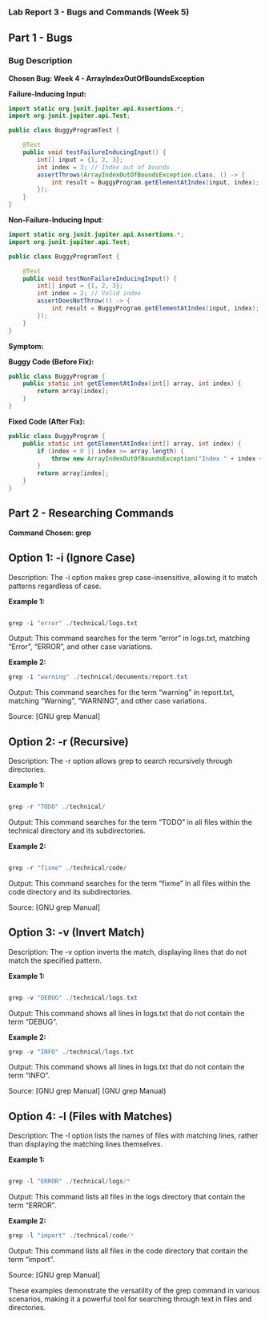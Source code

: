 ### Lab Report 3 - Bugs and Commands (Week 5)

## Part 1 - Bugs

### Bug Description

**Chosen Bug: Week 4 - ArrayIndexOutOfBoundsException**

**Failure-Inducing Input:**

```java
import static org.junit.jupiter.api.Assertions.*;
import org.junit.jupiter.api.Test;

public class BuggyProgramTest {

    @Test
    public void testFailureInducingInput() {
        int[] input = {1, 2, 3};
        int index = 3; // Index out of bounds
        assertThrows(ArrayIndexOutOfBoundsException.class, () -> {
            int result = BuggyProgram.getElementAtIndex(input, index);
        });
    }
}
```

**Non-Failure-Inducing Input**:

```java
import static org.junit.jupiter.api.Assertions.*;
import org.junit.jupiter.api.Test;

public class BuggyProgramTest {

    @Test
    public void testNonFailureInducingInput() {
        int[] input = {1, 2, 3};
        int index = 2; // Valid index
        assertDoesNotThrow(() -> {
            int result = BuggyProgram.getElementAtIndex(input, index);
        });
    }
}
```

**Symptom:**


**Buggy Code (Before Fix):**
```java
public class BuggyProgram {
    public static int getElementAtIndex(int[] array, int index) {
        return array[index];
    }
}
```

**Fixed Code (After Fix):**
```java
public class BuggyProgram {
    public static int getElementAtIndex(int[] array, int index) {
        if (index < 0 || index >= array.length) {
            throw new ArrayIndexOutOfBoundsException("Index " + index + " is out of bounds");
        }
        return array[index];
    }
}
```
##  Part 2 - Researching Commands
**Command Chosen: grep**

## Option 1: -i (Ignore Case)

Description: The -i option makes grep case-insensitive, allowing it to match patterns regardless of case.

**Example 1:**

``` java

grep -i "error" ./technical/logs.txt

```

Output: This command searches for the term “error” in logs.txt, matching “Error”, “ERROR”, and other case variations.

**Example 2:**

``` java
grep -i "warning" ./technical/documents/report.txt

```

Output: This command searches for the term “warning” in report.txt, matching “Warning”, “WARNING”, and other case variations.

Source: [GNU grep Manual]

## Option 2: -r (Recursive)

Description: The -r option allows grep to search recursively through directories.

**Example 1:**

``` java

grep -r "TODO" ./technical/

``` 
Output: This command searches for the term “TODO” in all files within the technical directory and its subdirectories.

**Example 2:**

``` java

grep -r "fixme" ./technical/code/
```

Output: This command searches for the term “fixme” in all files within the code directory and its subdirectories.

Source: [GNU grep Manual]

## Option 3: -v (Invert Match)

Description: The -v option inverts the match, displaying lines that do not match the specified pattern.

**Example 1:**

``` java

grep -v "DEBUG" ./technical/logs.txt

``` 
Output: This command shows all lines in logs.txt that do not contain the term “DEBUG”.

**Example 2:**

``` java
grep -v "INFO" ./technical/logs.txt
``` 

Output: This command shows all lines in logs.txt that do not contain the term “INFO”.

Source: [GNU grep Manual] (GNU grep Manual)

## Option 4: -l (Files with Matches)

Description: The -l option lists the names of files with matching lines, rather than displaying the matching lines themselves.

**Example 1:**

``` java

grep -l "ERROR" ./technical/logs/*

``` 

Output: This command lists all files in the logs directory that contain the term “ERROR”.

**Example 2:**

``` java
grep -l "import" ./technical/code/*
``` 

Output: This command lists all files in the code directory that contain the term “import”.

Source: [GNU grep Manual]

These examples demonstrate the versatility of the grep command in various scenarios, making it a powerful tool for searching through text in files and directories.
